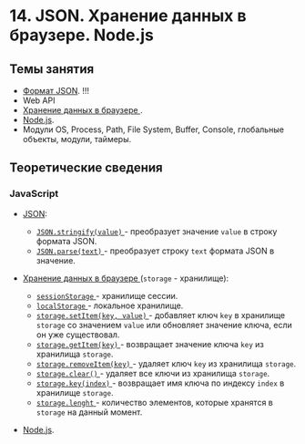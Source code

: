 # 14. JSON. Хранение данных в браузере. Node.js

## Темы занятия

- [Формат JSON](https://learn.javascript.ru/json). !!!
- Web API
- [Хранение данных в браузере
](https://developer.mozilla.org/ru/docs/Web/API/Web_Storage_API).
- [Node.js](https://nodejs.org/api).
- Модули OS, Process, Path, File System, Buffer, Console, глобальные объекты, 
модули,
таймеры.

## Теоретические сведения

### JavaScript

- [JSON](https://learn.javascript.ru/json):

  - [`JSON.stringify(value)`
  ](https://developer.mozilla.org/ru/docs/Web/JavaScript/Reference/Global_Objects/JSON/stringify) -
  преобразует значение `value` в строку формата JSON.
  - [`JSON.parse(text)`
  ](https://developer.mozilla.org/ru/docs/Web/JavaScript/Reference/Global_Objects/JSON/parse) -
  преобразует строку `text` формата JSON в значение.

- [Хранение данных в браузере
](https://developer.mozilla.org/ru/docs/Web/API/Web_Storage_API)
(`storage` - хранилище):

  - [`sessionStorage`
  ](https://developer.mozilla.org/ru/docs/Web/API/Window/sessionStorage) -
  хранилище сессии.
  - [`localStorage`
  ](https://developer.mozilla.org/ru/docs/Web/API/Window/localStorage) -
  локальное хранилище.
  - [`storage.setItem(key, value)`
  ](https://developer.mozilla.org/ru/docs/Web/API/Storage/setItem) -
  добавляет ключ `key` в хранилище `storage` со значением `value` или
  обновляет значение ключа, если он уже существовал.
  - [`storage.getItem(key)`
  ](https://developer.mozilla.org/ru/docs/Web/API/Storage/getItem) -
  возвращает значение ключа `key` из хранилища `storage`.
  - [`storage.removeItem(key)`
  ](https://developer.mozilla.org/ru/docs/Web/API/Storage/removeItem) -
  удаляет ключ `key` из хранилища `storage`.
  - [`storage.clear()`
  ](https://developer.mozilla.org/ru/docs/Web/API/Storage/clear) -
  удаляет все ключи из хранилища `storage`.
  - [`storage.key(index)`
  ](https://developer.mozilla.org/ru/docs/Web/API/Storage/key) -
  возвращает имя ключа по индексу `index` в хранилище `storage`.
  - [`storage.lenght`
  ](https://developer.mozilla.org/ru/docs/Web/API/Storage/length) -
  количество элементов, которые хранятся в `storage` на данный момент.
  
- [Node.js](https://nodejs.org/api).